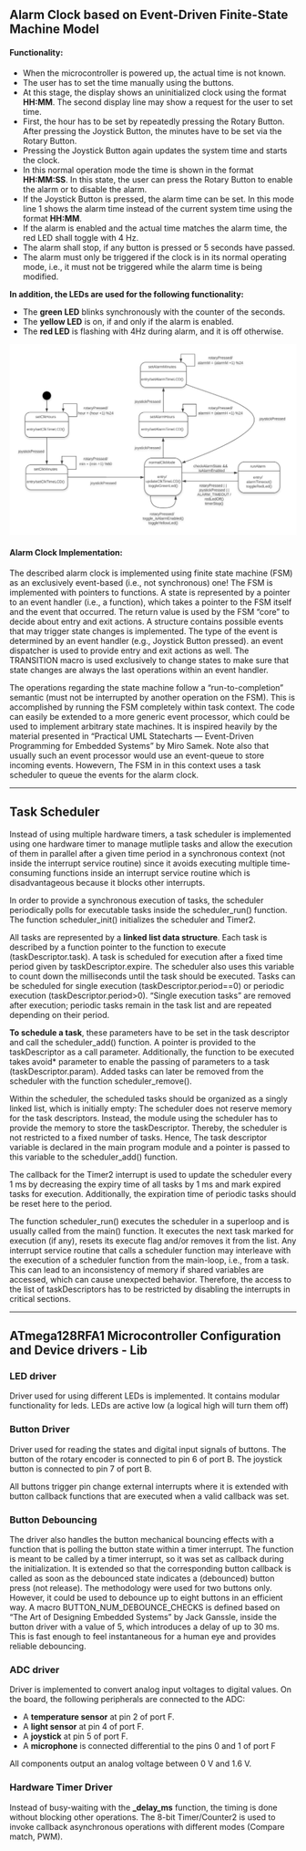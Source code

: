 ## Alarm Clock based on Event-Driven Finite-State Machine Model

#### Functionality:

- When the microcontroller is powered up, the actual time is not known. 
- The user has to set the time manually using the buttons.
- At this stage, the display shows an uninitialized clock using the format **HH:MM**. The second display line may show a request for the user to set time. 
- First, the hour has to be set by repeatedly pressing the Rotary Button. After pressing the Joystick Button, the minutes have to be set via the Rotary Button. 
- Pressing the Joystick Button again updates the system time and starts the clock. 
- In this normal operation mode the time is shown in the format **HH:MM:SS**. In this state, the user can press the Rotary Button to enable the alarm or to disable the alarm.
- If the Joystick Button is pressed, the alarm time can be set. In this mode line 1 shows the alarm time instead of the current system time using the format **HH:MM**. 
- If the alarm is enabled and the actual time matches the alarm time, the red LED shall toggle with 4 Hz. 
- The alarm shall stop, if any button is pressed or 5 seconds have passed. 
- The alarm must only be triggered if the clock is in its normal operating mode, i.e., it must not be triggered while the alarm time is being modified.

**In addition, the LEDs are used for the following functionality:**

- The **green LED** blinks synchronously with the counter of the seconds. 
- The **yellow LED** is on, if and only if the alarm is enabled.
- The **red LED** is flashing with 4Hz during alarm, and it is off otherwise.

![alt text](https://github.com/Hussien-Saleh/Alarm-Clock/blob/master/fsm.png)


#### Alarm Clock Implementation:

The described alarm clock is implemented using finite state machine (FSM) as an exclusively event-based (i.e., not synchronous) one!
The FSM is implemented with pointers to functions. A state is represented by a pointer to an event handler (i.e., a function), which takes a pointer to the FSM itself and the event that occurred.
The return value is used by the FSM “core” to decide about entry and exit actions.
A structure contains possible events that may trigger state changes is implemented. The type of the event is determined by an event handler (e.g., Joystick Button pressed).
an event dispatcher is used to provide entry and exit actions as well.
The TRANSITION macro is used exclusively to change states to make sure that state changes are always the last operations within an event handler.

The operations regarding the state machine follow a “run-to-completion” semantic (must not be interrupted by another operation on the FSM). This is accomplished by running the FSM completely within task context.
The code can easily be extended to a more generic event processor, which could be used to implement arbitrary state machines. It is inspired heavily by the material presented in “Practical UML Statecharts — Event-Driven Programming for Embedded Systems” by Miro Samek. 
Note also that usually such an event processor would use an event-queue to store incoming events. Howevern, The FSM in in this context uses a task scheduler to queue the events for the alarm clock.

--------------------------------------------------------------------------------------------------------------------------------------------------------------------------------------------------------------------------------------------------------------------------------

## Task Scheduler
 
Instead of using multiple hardware timers, a task scheduler is implemented using one hardware timer to manage mutliple tasks and allow the execution of them in parallel after a given time period in a synchronous context (not inside the interrupt service routine) since it avoids executing multiple time-consuming functions inside an interrupt service routine which is disadvantageous because it blocks other interrupts.

In order to provide a synchronous execution of tasks, the scheduler periodically polls for executable tasks inside the scheduler_run() function.
The function scheduler_init() initializes the scheduler and Timer2. 

All tasks are represented by a **linked list data structure**. Each task is described by a function pointer to the function to execute (taskDescriptor.task). 
A task is scheduled for execution after a fixed time period given by taskDescriptor.expire. The scheduler also uses this variable to count down the milliseconds until the task should be executed. 
Tasks can be scheduled for single execution (taskDescriptor.period==0) or periodic execution (taskDescriptor.period>0). 
“Single execution tasks” are removed after execution; periodic tasks remain in the task list and are repeated depending on their period.

**To schedule a task**, these parameters have to be set in the task descriptor and call the scheduler_add() function. A pointer is provided to the taskDescriptor as a call parameter. 
Additionally, the function to be executed takes avoid* parameter to enable the passing of parameters to a task (taskDescriptor.param). Added tasks can later be removed from the scheduler with the function scheduler_remove().

Within the scheduler, the scheduled tasks should be organized as a singly linked list, which is initially empty: The scheduler does not reserve memory for the task descriptors. 
Instead, the module using the scheduler has to provide the memory to store the taskDescriptor. Thereby, the scheduler is not restricted to a fixed number of tasks. Hence, The task descriptor variable is declared in the main program module and a pointer is passed to this variable to the scheduler_add() function.

The callback for the Timer2 interrupt is used to update the scheduler every 1 ms by decreasing the expiry time of all tasks by 1 ms and mark expired tasks for execution. Additionally, the expiration time of periodic tasks should be reset here to the period.

The function scheduler_run() executes the scheduler in a superloop and is usually called from the main() function. It executes the next task marked for execution (if any), resets its execute flag and/or removes it from the list.
Any interrupt service routine that calls a scheduler function may interleave with the execution of a scheduler function from the main-loop, i.e., from a task. This can lead to an inconsistency of memory if shared variables are accessed, which can cause unexpected behavior. Therefore, the access to the list of taskDescriptors has to be restricted by disabling the interrupts in critical sections. 

--------------------------------------------------------------------------------------------------------------------------------------------------------------------------------------------------------------------------------------------------------------------------------

## ATmega128RFA1 Microcontroller Configuration and Device drivers - Lib

### LED driver
Driver used for using different LEDs is implemented. It contains modular functionality for leds.
LEDs are active low (a logical high will turn them off)

### Button Driver 
Driver used for reading the states and digital input signals of buttons.
The button of the rotary encoder is connected to pin 6 of port B. The joystick button is connected to pin 7 of port B. 

All buttons trigger pin change external interrupts where it is extended with button callback functions that are executed when a valid callback was set.

### Button Debouncing
The driver also handles the button mechanical bouncing effects with a function that is polling the button state within a timer interrupt.
The function is meant to be called by a timer interrupt, so it was set as callback during the initialization. It is extended so that the corresponding button callback is called as soon as the debounced state indicates a (debounced) button press (not release).
The methodology were used for two buttons only. However, it could be used to debounce up to eight buttons in an efficient way.
A macro BUTTON_NUM_DEBOUNCE_CHECKS is defined based on “The Art of Designing Embedded Systems” by Jack Ganssle, inside the button driver with a value of 5, which introduces a delay of up to 30 ms. This is fast enough to feel instantaneous for a human eye and provides reliable debouncing.
 
### ADC driver 
Driver is implemented to convert analog input voltages to digital values.
On the board, the following peripherals are connected to the ADC:
- A **temperature sensor** at pin 2 of port F.
- A **light sensor** at pin 4 of port F.
- A **joystick** at pin 5 of port F.
- A **microphone** is connected differential to the pins 0 and 1 of port F 

All components output an analog voltage between 0 V and 1.6 V. 

### Hardware Timer Driver
Instead of busy-waiting with the **_delay_ms** function, the timing is done without blocking other operations. 
The 8-bit Timer/Counter2 is used to invoke callback asynchronous operations with different modes (Compare match, PWM).


